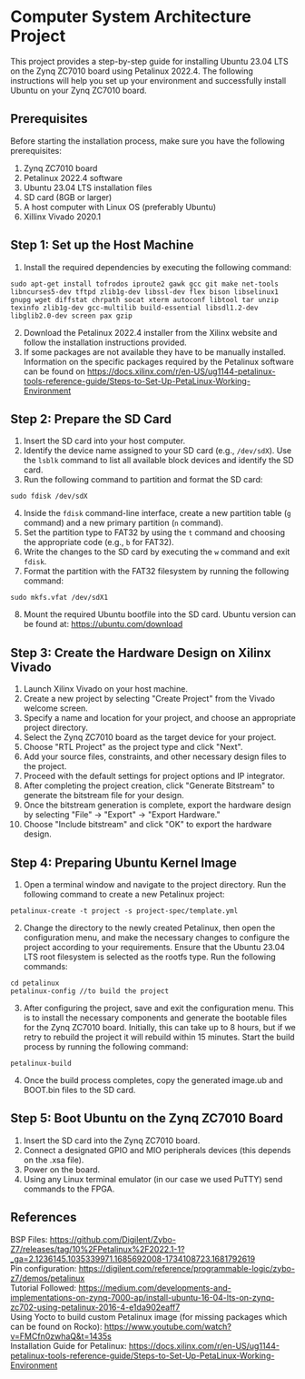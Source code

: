 # Computer System Architecture Project

This project provides a step-by-step guide for installing Ubuntu 23.04 LTS on the Zynq ZC7010 board using Petalinux 2022.4. The following instructions will help you set up your environment and successfully install Ubuntu on your Zynq ZC7010 board.

## Prerequisites
Before starting the installation process, make sure you have the following prerequisites:

1. Zynq ZC7010 board
2. Petalinux 2022.4 software
3. Ubuntu 23.04 LTS installation files
4. SD card (8GB or larger)
5. A host computer with Linux OS (preferably Ubuntu)
6. Xillinx Vivado 2020.1

## Step 1: Set up the Host Machine
1. Install the required dependencies by executing the following command:
```shell
sudo apt-get install tofrodos iproute2 gawk gcc git make net-tools libncurses5-dev tftpd zlib1g-dev libssl-dev flex bison libselinux1 gnupg wget diffstat chrpath socat xterm autoconf libtool tar unzip texinfo zlib1g-dev gcc-multilib build-essential libsdl1.2-dev libglib2.0-dev screen pax gzip
```
2. Download the Petalinux 2022.4 installer from the Xilinx website and follow the installation instructions provided.
3. If some packages are not available they have to be manually installed. Information on the specific packages required by the Petalinux software can be found on https://docs.xilinx.com/r/en-US/ug1144-petalinux-tools-reference-guide/Steps-to-Set-Up-PetaLinux-Working-Environment

## Step 2: Prepare the SD Card
1. Insert the SD card into your host computer.
2. Identify the device name assigned to your SD card (e.g., `/dev/sdX`). Use the `lsblk` command to list all available block devices and identify the SD card.
3. Run the following command to partition and format the SD card:
```shell
sudo fdisk /dev/sdX
```
4. Inside the `fdisk` command-line interface, create a new partition table (`g` command) and a new primary partition (`n` command).
5. Set the partition type to FAT32 by using the `t` command and choosing the appropriate code (e.g., `b` for FAT32).
6. Write the changes to the SD card by executing the `w` command and exit `fdisk`.
7. Format the partition with the FAT32 filesystem by running the following command:
```shell
sudo mkfs.vfat /dev/sdX1
```
8. Mount the required Ubuntu bootfile into the SD card. Ubuntu version can be found at: https://ubuntu.com/download

## Step 3: Create the Hardware Design on Xilinx Vivado
1. Launch Xilinx Vivado on your host machine.
2. Create a new project by selecting "Create Project" from the Vivado welcome screen.
3. Specify a name and location for your project, and choose an appropriate project directory.
4. Select the Zynq ZC7010 board as the target device for your project.
5. Choose "RTL Project" as the project type and click "Next".
6. Add your source files, constraints, and other necessary design files to the project.
7. Proceed with the default settings for project options and IP integrator.
8. After completing the project creation, click "Generate Bitstream" to generate the bitstream file for your design.
9. Once the bitstream generation is complete, export the hardware design by selecting "File" -> "Export" -> "Export Hardware."
10. Choose "Include bitstream" and click "OK" to export the hardware design.

## Step 4: Preparing Ubuntu Kernel Image
1. Open a terminal window and navigate to the project directory. Run the following command to create a new Petalinux project:
```shell
petalinux-create -t project -s project-spec/template.yml
```
2. Change the directory to the newly created Petalinux, then open the configuration menu, and make the necessary changes to configure the project according to your requirements. Ensure that the Ubuntu 23.04 LTS root filesystem is selected as the rootfs type. Run the following commands:

```
cd petalinux
petalinux-config //to build the project
```

3. After configuring the project, save and exit the configuration menu. This is to install the necessary components and generate the bootable files for the Zynq ZC7010 board. Initially, this can take up to 8 hours, but if we retry to rebuild the project it will rebuild within 15 minutes. Start the build process by running the following command:
```
petalinux-build
```

4. Once the build process completes, copy the generated image.ub and BOOT.bin files to the SD card.

## Step 5: Boot Ubuntu on the Zynq ZC7010 Board
1. Insert the SD card into the Zynq ZC7010 board.
2. Connect a designated GPIO and MIO peripherals devices (this depends on the .xsa file).
3. Power on the board.
4. Using any Linux terminal emulator (in our case we used PuTTY) send commands to the FPGA.

## References
BSP Files: https://github.com/Digilent/Zybo-Z7/releases/tag/10%2FPetalinux%2F2022.1-1?_ga=2.1236145.1035339971.1685692008-1734108723.1681792619</br>
Pin configuration: https://digilent.com/reference/programmable-logic/zybo-z7/demos/petalinux</br>
Tutorial Followed: https://medium.com/developments-and-implementations-on-zynq-7000-ap/install-ubuntu-16-04-lts-on-zynq-zc702-using-petalinux-2016-4-e1da902eaff7</br>
Using Yocto to build custom Petalinux image (for missing packages which can be found on Rocko):
https://www.youtube.com/watch?v=FMCfn0zwhaQ&t=1435s</br>
Installation Guide for Petalinux: https://docs.xilinx.com/r/en-US/ug1144-petalinux-tools-reference-guide/Steps-to-Set-Up-PetaLinux-Working-Environment</br>

